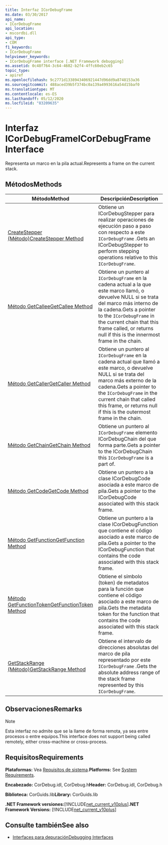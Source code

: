 ```yaml
---
title: Interfaz ICorDebugFrame
ms.date: 03/30/2017
api_name:
- ICorDebugFrame
api_location:
- mscordbi.dll
api_type:
- COM
f1_keywords:
- ICorDebugFrame
helpviewer_keywords:
- ICorDebugFrame interface [.NET Framework debugging]
ms.assetid: 0c48f764-3c64-4602-b2f4-4ffc60eb2c65
topic_type:
- apiref
ms.openlocfilehash: 9c2771d1338943406921447d96dd9a8748153a36
ms.sourcegitcommit: 488aced39b5f374bc0a139a4993616a54d15baf0
ms.translationtype: MT
ms.contentlocale: es-ES
ms.lasthandoff: 05/12/2020
ms.locfileid: "83209635"
---
```

# <a name="icordebugframe-interface"></a><span data-ttu-id="7a36b-102">Interfaz ICorDebugFrame</span><span class="sxs-lookup"><span data-stu-id="7a36b-102">ICorDebugFrame Interface</span></span>

<span data-ttu-id="7a36b-103">Representa un marco en la pila actual.</span><span class="sxs-lookup"><span data-stu-id="7a36b-103">Represents a frame on the current stack.</span></span>  
  
## <a name="methods"></a><span data-ttu-id="7a36b-104">Métodos</span><span class="sxs-lookup"><span data-stu-id="7a36b-104">Methods</span></span>  
  
|<span data-ttu-id="7a36b-105">Método</span><span class="sxs-lookup"><span data-stu-id="7a36b-105">Method</span></span>|<span data-ttu-id="7a36b-106">Descripción</span><span class="sxs-lookup"><span data-stu-id="7a36b-106">Description</span></span>|  
|------------|-----------------|  
|[<span data-ttu-id="7a36b-107">CreateStepper (Método)</span><span class="sxs-lookup"><span data-stu-id="7a36b-107">CreateStepper Method</span></span>](icordebugframe-createstepper-method.md)|<span data-ttu-id="7a36b-108">Obtiene un ICorDebugStepper para realizar operaciones de ejecución paso a paso con respecto a este `ICorDebugFrame` .</span><span class="sxs-lookup"><span data-stu-id="7a36b-108">Gets an ICorDebugStepper to perform stepping operations relative to this `ICorDebugFrame`.</span></span>|  
|[<span data-ttu-id="7a36b-109">Método GetCallee</span><span class="sxs-lookup"><span data-stu-id="7a36b-109">GetCallee Method</span></span>](icordebugframe-getcallee-method.md)|<span data-ttu-id="7a36b-110">Obtiene un puntero al `ICorDebugFrame` en la cadena actual a la que este marco llamó, o devuelve NULL si se trata del marco más interno de la cadena.</span><span class="sxs-lookup"><span data-stu-id="7a36b-110">Gets a pointer to the `ICorDebugFrame` in the current chain that this frame called, or returns null if this is the innermost frame in the chain.</span></span>|  
|[<span data-ttu-id="7a36b-111">Método GetCaller</span><span class="sxs-lookup"><span data-stu-id="7a36b-111">GetCaller Method</span></span>](icordebugframe-getcaller-method.md)|<span data-ttu-id="7a36b-112">Obtiene un puntero al `ICorDebugFrame` en la cadena actual que llamó a este marco, o devuelve NULL si se trata del marco más externo de la cadena.</span><span class="sxs-lookup"><span data-stu-id="7a36b-112">Gets a pointer to the `ICorDebugFrame` in the current chain that called this frame, or returns null if this is the outermost frame in the chain.</span></span>|  
|[<span data-ttu-id="7a36b-113">Método GetChain</span><span class="sxs-lookup"><span data-stu-id="7a36b-113">GetChain Method</span></span>](icordebugframe-getchain-method.md)|<span data-ttu-id="7a36b-114">Obtiene un puntero al `ICorDebugFrame` elemento ICorDebugChain del que forma parte.</span><span class="sxs-lookup"><span data-stu-id="7a36b-114">Gets a pointer to the ICorDebugChain this `ICorDebugFrame` is a part of.</span></span>|  
|[<span data-ttu-id="7a36b-115">Método GetCode</span><span class="sxs-lookup"><span data-stu-id="7a36b-115">GetCode Method</span></span>](icordebugframe-getcode-method.md)|<span data-ttu-id="7a36b-116">Obtiene un puntero a la clase ICorDebugCode asociada a este marco de pila.</span><span class="sxs-lookup"><span data-stu-id="7a36b-116">Gets a pointer to the ICorDebugCode associated with this stack frame.</span></span>|  
|[<span data-ttu-id="7a36b-117">Método GetFunction</span><span class="sxs-lookup"><span data-stu-id="7a36b-117">GetFunction Method</span></span>](icordebugframe-getfunction-method.md)|<span data-ttu-id="7a36b-118">Obtiene un puntero a la clase ICorDebugFunction que contiene el código asociado a este marco de pila.</span><span class="sxs-lookup"><span data-stu-id="7a36b-118">Gets a pointer to the ICorDebugFunction that contains the code associated with this stack frame.</span></span>|  
|[<span data-ttu-id="7a36b-119">Método GetFunctionToken</span><span class="sxs-lookup"><span data-stu-id="7a36b-119">GetFunctionToken Method</span></span>](icordebugframe-getfunctiontoken-method.md)|<span data-ttu-id="7a36b-120">Obtiene el símbolo (token) de metadatos para la función que contiene el código asociado a este marco de pila.</span><span class="sxs-lookup"><span data-stu-id="7a36b-120">Gets the metadata token for the function that contains the code associated with this stack frame.</span></span>|  
|[<span data-ttu-id="7a36b-121">GetStackRange (Método)</span><span class="sxs-lookup"><span data-stu-id="7a36b-121">GetStackRange Method</span></span>](icordebugframe-getstackrange-method.md)|<span data-ttu-id="7a36b-122">Obtiene el intervalo de direcciones absolutas del marco de pila representado por este `ICorDebugFrame` .</span><span class="sxs-lookup"><span data-stu-id="7a36b-122">Gets the absolute address range of the stack frame represented by this `ICorDebugFrame`.</span></span>|  
  
## <a name="remarks"></a><span data-ttu-id="7a36b-123">Observaciones</span><span class="sxs-lookup"><span data-stu-id="7a36b-123">Remarks</span></span>  
  
> [!NOTE]
> <span data-ttu-id="7a36b-124">Esta interfaz no admite que se la llame de forma remota, ya sea entre procesos o entre equipos.</span><span class="sxs-lookup"><span data-stu-id="7a36b-124">This interface does not support being called remotely, either cross-machine or cross-process.</span></span>  
  
## <a name="requirements"></a><span data-ttu-id="7a36b-125">Requisitos</span><span class="sxs-lookup"><span data-stu-id="7a36b-125">Requirements</span></span>  
 <span data-ttu-id="7a36b-126">**Plataformas:** Vea [Requisitos de sistema](../../get-started/system-requirements.md).</span><span class="sxs-lookup"><span data-stu-id="7a36b-126">**Platforms:** See [System Requirements](../../get-started/system-requirements.md).</span></span>  
  
 <span data-ttu-id="7a36b-127">**Encabezado:** CorDebug.idl, CorDebug.h</span><span class="sxs-lookup"><span data-stu-id="7a36b-127">**Header:** CorDebug.idl, CorDebug.h</span></span>  
  
 <span data-ttu-id="7a36b-128">**Biblioteca:** CorGuids.lib</span><span class="sxs-lookup"><span data-stu-id="7a36b-128">**Library:** CorGuids.lib</span></span>  
  
 <span data-ttu-id="7a36b-129">**.NET Framework versiones:**[!INCLUDE[net_current_v10plus](../../../../includes/net-current-v10plus-md.md)]</span><span class="sxs-lookup"><span data-stu-id="7a36b-129">**.NET Framework Versions:** [!INCLUDE[net_current_v10plus](../../../../includes/net-current-v10plus-md.md)]</span></span>  
  
## <a name="see-also"></a><span data-ttu-id="7a36b-130">Consulte también</span><span class="sxs-lookup"><span data-stu-id="7a36b-130">See also</span></span>

- [<span data-ttu-id="7a36b-131">Interfaces para depuración</span><span class="sxs-lookup"><span data-stu-id="7a36b-131">Debugging Interfaces</span></span>](debugging-interfaces.md)
